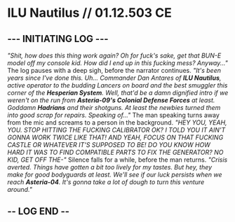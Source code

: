 # ILU Nautilus // 01.12.503 CE
## --- INITIATING LOG ---
_"Shit, how does this thing work again? Oh for fuck's sake, get that BUN-E model off my console kid. How did I end up in this fucking mess? Anyway..."_ The log pauses with a deep sigh, before the narrator continues. 
_"It's been years since I've done this. Uh... Commander Dan Antares of **ILU Nautilus**, active operator to the budding Lancers on board and the best smuggler this corner of the **Hesperian System**. Well, that'd be a damn dignified intro if we weren't on the run from **Asteria-09's Colonial Defense Forces** at least. Goddamn **Hadrians** and their shotguns. At least the newbies turned them into good scrap for repairs. Speaking of..."_ 
The man speaking turns away from the mic and screams to a person in the background. _"HEY YOU, YEAH, YOU. STOP HITTING THE FUCKING CALIBRATOR OK? I TOLD YOU IT AIN'T GONNA WORK TWICE LIKE THAT! AND YEAH, FOCUS ON THAT FUCKING CASTLE OR WHATEVER IT'S SUPPOSED TO BE! DO YOU KNOW HOW HARD IT WAS TO FIND COMPATIBLE PARTS TO FIX THE GENERATOR? NO KID, GET OFF THE-"_ 
Silence falls for a while, before the man returns. _"Crisis averted. Things have gotten a bit too lively for my tastes. But hey, they make for good bodyguards at least. We'll see if our luck persists when we reach **Asteria-04**. It's gonna take a lot of dough to turn this venture around."_
## -- LOG END --
